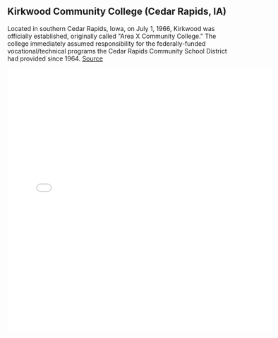 ## Kirkwood Community College (Cedar Rapids, IA)

Located in southern Cedar Rapids, Iowa, on July 1, 1966, Kirkwood was officially established, originally called "Area X Community College." The college immediately assumed responsibility for the federally-funded vocational/technical programs the Cedar Rapids Community School District had provided since 1964. [Source](https://creditcatalog.kirkwood.edu/kirkwood-history-accreditation/#:~:text=On%20July%201%2C%201966%2C%20Kirkwood,District%20had%20provided%20since%201964.)



<embed type="text/html" src="cr.html" width="600" height="600">

